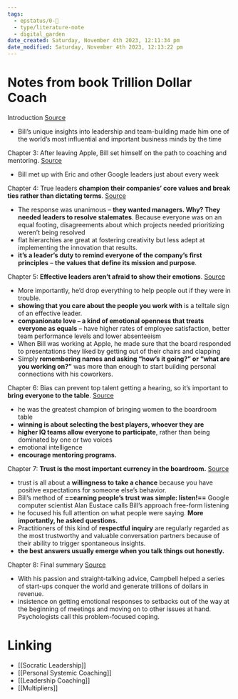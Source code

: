 ```yaml
---
tags:
  - epstatus/0-🌰
  - type/literature-note
  - digital_garden
date_created: Saturday, November 4th 2023, 12:11:34 pm
date_modified: Saturday, November 4th 2023, 12:13:22 pm
---
```

# Notes from book Trillion Dollar Coach
Introduction [Source](https://blinkist.com/nc/reader/trillion-dollar-coach-en?chapter=0)
- Bill’s unique insights into leadership and team-building made him one of the world’s most influential and important business minds by the time 

Chapter 3: After leaving Apple, Bill set himself on the path to coaching and mentoring. [Source](https://blinkist.com/nc/reader/trillion-dollar-coach-en?chapter=3)
-  Bill met up with Eric and other Google leaders just about every week

Chapter 4: True leaders **champion their companies’ core values and break ties rather than dictating terms**. [Source](https://blinkist.com/nc/reader/trillion-dollar-coach-en?chapter=4)
- The response was unanimous – **they wanted managers. Why? They needed leaders to resolve stalemates**. Because everyone was on an equal footing, disagreements about which projects needed prioritizing weren’t being resolved
- flat hierarchies are great at fostering creativity but less adept at implementing the innovation that results.
- **it’s a leader’s duty to remind everyone of the company’s first principles** – **the values that define its mission and purpose**. 

Chapter 5: **Effective leaders aren’t afraid to show their emotions**. [Source](https://blinkist.com/nc/reader/trillion-dollar-coach-en?chapter=5)
- More importantly, he’d drop everything to help people out if they were in trouble. 
- **showing that you care about the people you work with** is a telltale sign of an effective leader.
- **companionate love – a kind of emotional openness that treats everyone as equals** – have higher rates of employee satisfaction, better team performance levels and lower absenteeism
- When Bill was working at Apple, he made sure that the board responded to presentations they liked by getting out of their chairs and clapping
- Simply **remembering names and asking “how’s it going?” or “what are you working on?”** was more than enough to start building personal connections with his coworkers.

Chapter 6: Bias can prevent top talent getting a hearing, so it’s important to **bring everyone to the table**. [Source](https://blinkist.com/nc/reader/trillion-dollar-coach-en?chapter=6)
- he was the greatest champion of bringing women to the boardroom table
- **winning is about selecting the best players, whoever they are**
- **higher IQ teams allow everyone to participate**, rather than being dominated by one or two voices
- emotional intelligence
- **encourage mentoring programs.**

Chapter 7: **Trust is the most important currency in the boardroom.** [Source](https://blinkist.com/nc/reader/trillion-dollar-coach-en?chapter=7)
-  trust is all about a **willingness to take a chance** because you have positive expectations for someone else’s behavior.
- Bill’s method of **==earning people’s trust was simple: listen!==** Google computer scientist Alan Eustace calls Bill’s approach free-form listening
- he focused his full attention on what people were saying. **More importantly, he asked questions.**
- Practitioners of this kind of **respectful inquiry** are regularly regarded as the most trustworthy and valuable conversation partners because of their ability to trigger spontaneous insights.
- **the best answers usually emerge when you talk things out honestly.**

Chapter 8: Final summary [Source](https://blinkist.com/nc/reader/trillion-dollar-coach-en?chapter=8)
- With his passion and straight-talking advice, Campbell helped a series of start-ups conquer the world and generate trillions of dollars in revenue.
-  insistence on getting emotional responses to setbacks out of the way at the beginning of meetings and moving on to other issues at hand. Psychologists call this problem-focused coping.

# Linking
+ [[Socratic Leadership]]
+ [[Personal Systemic Coaching]]
+ [[Leadership Coaching]]
+ [[Multipliers]]